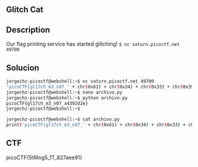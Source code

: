 ## **Glitch Cat**

## Description

Our flag printing service has started glitching!
`$ nc saturn.picoctf.net 49700`

## Solucion

```bash
jorgechz-picoctf@webshell:~$ nc saturn.picoctf.net 49700
'picoCTF{gl17ch_m3_n07_' + chr(0x61) + chr(0x34) + chr(0x33) + chr(0x39) + chr(0x32) + chr(0x64) + chr(0x32) + chr(0x65) + '}'
jorgechz-picoctf@webshell:~$ nano archivo.py
jorgechz-picoctf@webshell:~$ python archivo.py 
picoCTF{gl17ch_m3_n07_a4392d2e}
jorgechz-picoctf@webshell:~$
```

```bash
jorgechz-picoctf@webshell:~$ cat archivo.py 
print('picoCTF{gl17ch_m3_n07_' + chr(0x61) + chr(0x34) + chr(0x33) + chr(0x39) + chr(0x32) + chr(0x64) + chr(0x32) + chr(0x65) + '}')
```

## CTF

picoCTF{5tRIng5_1T_827aee91}